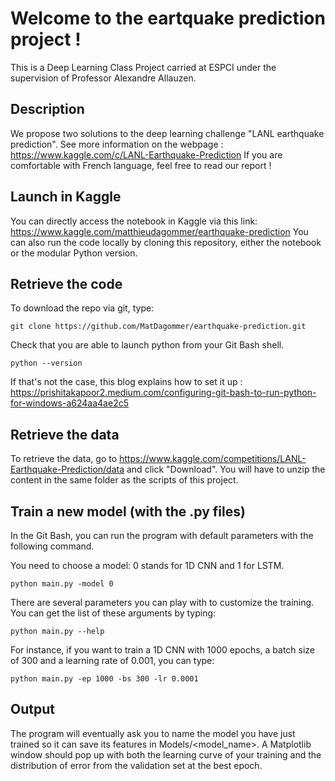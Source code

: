 # Welcome to the eartquake prediction project !

This is a Deep Learning Class Project carried at ESPCI under the supervision of Professor Alexandre Allauzen.

## Description

We propose two solutions to the deep learning challenge "LANL earthquake prediction". 
See more information on the webpage : https://www.kaggle.com/c/LANL-Earthquake-Prediction
If you are comfortable with French language, feel free to read our report !

## Launch in Kaggle

You can directly access the notebook in Kaggle via this link: https://www.kaggle.com/matthieudagommer/earthquake-prediction
You can also run the code locally by cloning this repository, either the notebook or the modular Python version. 

## Retrieve the code

To download the repo via git, type:

    git clone https://github.com/MatDagommer/earthquake-prediction.git
  
Check that you are able to launch python from your Git Bash shell. 

    python --version

If that's not the case, this blog explains how to set it up : https://prishitakapoor2.medium.com/configuring-git-bash-to-run-python-for-windows-a624aa4ae2c5

## Retrieve the data

To retrieve the data, go to https://www.kaggle.com/competitions/LANL-Earthquake-Prediction/data and click "Download".
You will have to unzip the content in the same folder as the scripts of this project.

## Train a new model (with the .py files)

In the Git Bash, you can run the program with default parameters with the following command. 

You need to choose a model: 0 stands for 1D CNN and 1 for LSTM.

    python main.py -model 0
    
There are several parameters you can play with to customize the training. You can get the list of these arguments by typing:

    python main.py --help
    
For instance, if you want to train a 1D CNN with 1000 epochs, a batch size of 300 and a learning rate of 0.001, you can type:
    
    python main.py -ep 1000 -bs 300 -lr 0.0001
    
## Output

The program will eventually ask you to name the model you have just trained so it can save its features in Models/<model_name>.
A Matplotlib window should pop up with both the learning curve of your training and the distribution of error from the validation set at the best epoch.
